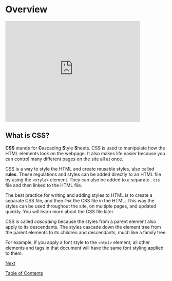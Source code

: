 # Overview

<iframe width="420" height="315" src="https://player.vimeo.com/external/227984207.hd.mp4?s=6b5172983738657bfbddce9c28c904dd36919710&profile_id=175" frameborder="0" allowfullscreen></iframe>

## What is CSS?

**CSS** stands for **C**ascading **S**tyle **S**heets. CSS is used to manipulate how the HTML elements look on the webpage. It also makes life easier because you can control many different pages on the site all at once.

CSS is a way to style the HTML and create reusable styles, also called **rules**. These regulations and styles can be added directly to an HTML file by using the `<style>` element. They can also be added to a separate `.css` file and then linked to the HTML file.

The best practice for writing and adding styles to HTML is to create a separate CSS file, and then _link_ the CSS file in the HTML. This way the styles can be used throughout the site, on multiple pages, and updated quickly. You will learn more about the CSS file later.

CSS is called _cascading_ because the styles from a parent element also apply to its descendants. The styles cascade down the element tree from the parent elements to its children and descendants, much like a family tree.

For example, if you apply a font style to the `<html>` element, all other elements and tags in that document will have the same font styling applied to them.

[Next](./2.md)

[Table of Contents](./README.md)
